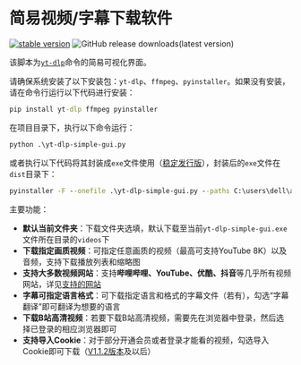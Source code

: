 # 简易视频/字幕下载软件
[![stable version](https://img.shields.io/badge/version-1.1.3-blue?label=stable%20version)](https://github.com/Guojingxing/yt-dlp-simple-gui/releases/tag/v1.1.3)
![GitHub release downloads(latest version)](https://img.shields.io/github/downloads/Guojingxing/yt-dlp-simple-gui/total)

该脚本为[`yt-dlp`](https://github.com/yt-dlp/yt-dlp)命令的简易可视化界面。

请确保系统安装了以下安装包：`yt-dlp`、`ffmpeg`、`pyinstaller`。如果没有安装，请在命令行运行以下代码进行安装：
```bat
pip install yt-dlp ffmpeg pyinstaller
```
在项目目录下，执行以下命令运行：
```bat
python .\yt-dlp-simple-gui.py
```
或者执行以下代码将其封装成`exe`文件使用（[稳定发行版](https://github.com/Guojingxing/yt-dlp-simple-gui/releases/tag/v1.1.3)），封装后的`exe`文件在`dist`目录下：
```bat
pyinstaller -F --onefile .\yt-dlp-simple-gui.py --paths C:\users\dell\appdata\local\programs\python\python310\lib\site-packages\yt-dlp,ffmpeg,websockets,pycryptodomex,brotli,certifi,mutagen,ttkthemes,pillow --clean
```
主要功能：
- **默认当前文件夹**：下载文件夹选填，默认下载至当前`yt-dlp-simple-gui.exe`文件所在目录的`videos`下
- **下载指定画质视频**：可指定任意画质的视频（最高可支持YouTube 8K）以及音频，支持下载播放列表和缩略图
- **支持大多数视频网站**：支持**哔哩哔哩、YouTube、优酷、抖音**等几乎所有视频网站，详见[支持的网站](https://github.com/yt-dlp/yt-dlp/blob/master/supportedsites.md)
- **字幕可指定语言格式**：可下载指定语言和格式的字幕文件（若有），勾选“字幕翻译”即可翻译为想要的语言
- **下载B站高清视频**：若要下载B站高清视频，需要先在浏览器中登录，然后选择已登录的相应浏览器即可
- **支持导入Cookie**：对于部分开通会员或者登录才能看的视频，勾选导入Cookie即可下载（[V1.1.2版本](https://github.com/Guojingxing/yt-dlp-simple-gui/releases/tag/v1.1.2)及以后）
